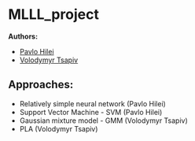 # MLLL_project

**Authors:**
- [Pavlo Hilei](https://github.com/Pavlik1400)
- [Volodymyr Tsapiv](https://github.com/Tsapiv)

## Approaches:
- Relatively simple neural network (Pavlo Hilei)
- Support Vector Machine - SVM (Pavlo Hilei)
- Gaussian mixture model - GMM (Volodymyr Tsapiv)
- PLA (Volodymyr Tsapiv)